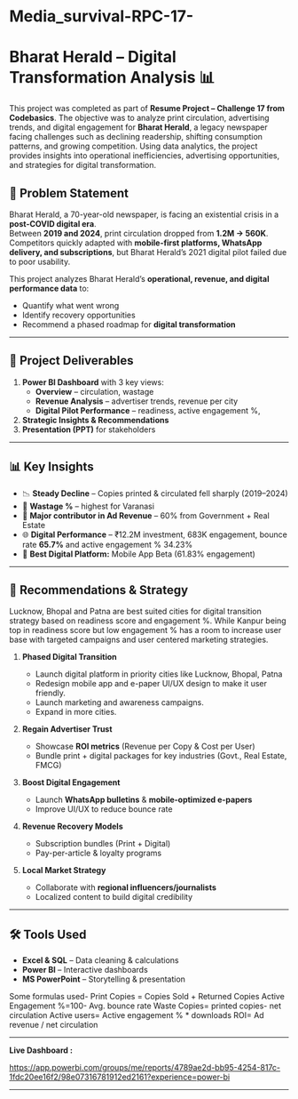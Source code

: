 # Media_survival-RPC-17-
# Bharat Herald – Digital Transformation Analysis 📊
This project was completed as part of **Resume Project – Challenge 17 from Codebasics**. The objective was to analyze print circulation, advertising trends, and digital engagement for **Bharat Herald**, a legacy newspaper facing challenges such as declining readership, shifting consumption patterns, and growing competition. Using data analytics, the project provides insights into operational inefficiencies, advertising opportunities, and strategies for digital transformation.

## 📌 Problem Statement
Bharat Herald, a 70-year-old newspaper, is facing an existential crisis in a **post-COVID digital era**.  
Between **2019 and 2024**, print circulation dropped from **1.2M → 560K**.  
Competitors quickly adapted with **mobile-first platforms, WhatsApp delivery, and subscriptions**, but Bharat Herald’s 2021 digital pilot failed due to poor usability.  

This project analyzes Bharat Herald’s **operational, revenue, and digital performance data** to:  
- Quantify what went wrong  
- Identify recovery opportunities  
- Recommend a phased roadmap for **digital transformation**

---

## 🚀 Project Deliverables
1. **Power BI Dashboard** with 3 key views:
   - **Overview** – circulation, wastage
   - **Revenue Analysis** – advertiser trends, revenue per city
   - **Digital Pilot Performance** – readiness, active engagement %, 
2. **Strategic Insights & Recommendations**
3. **Presentation (PPT)** for stakeholders

---

## 📊 Key Insights
- 📉 **Steady Decline** – Copies printed & circulated fell sharply (2019–2024)  
- 📰 **Wastage %** – highest for Varanasi
- 📢 **Major contributor in Ad Revenue** – 60% from Government + Real Estate  
- 🌐 **Digital Performance** – ₹12.2M investment, 683K engagement, bounce rate **65.7%** and active engagement % 34.23% 
- 📱 **Best Digital Platform:** Mobile App Beta (61.83% engagement)  


---

## 📌 Recommendations & Strategy
  Lucknow, Bhopal and Patna are best suited cities for digital transition strategy based on readiness score and engagement %.
While Kanpur being top in readiness  score but low engagement % has a room to increase user base with targeted campaigns and user centered marketing strategies.

1. **Phased Digital Transition**  
   - Launch digital platform in priority cities like Lucknow, Bhopal, Patna
   - Redesign mobile app and e-paper UI/UX design to make it user friendly.
   - Launch marketing and awareness campaigns.
   - Expand in more cities.


2. **Regain Advertiser Trust**  
   - Showcase **ROI metrics** (Revenue per Copy & Cost per User)  
   - Bundle print + digital packages for key industries (Govt., Real Estate, FMCG)  

3. **Boost Digital Engagement**  
   - Launch **WhatsApp bulletins** & **mobile-optimized e-papers**  
   - Improve UI/UX to reduce bounce rate  

4. **Revenue Recovery Models**  
   - Subscription bundles (Print + Digital)  
   - Pay-per-article & loyalty programs  

5. **Local Market Strategy**  
   - Collaborate with **regional influencers/journalists**  
   - Localized content to build digital credibility  

---

## 🛠️ Tools Used
- **Excel & SQL** – Data cleaning & calculations  
- **Power BI** – Interactive dashboards  
- **MS PowerPoint** – Storytelling & presentation

Some formulas used-
Print Copies = Copies Sold + Returned Copies
Active Engagement %=100- Avg. bounce rate
Waste Copies= printed copies- net circulation
Active users= Active engagement % * downloads
ROI= Ad revenue / net circulation

---



**Live Dashboard :**

https://app.powerbi.com/groups/me/reports/4789ae2d-bb95-4254-817c-1fdc20ee16f2/98e07316781912ed2161?experience=power-bi




---
